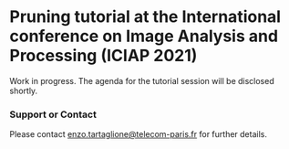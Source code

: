 # Pruning tutorial at the International conference on Image Analysis and Processing (ICIAP 2021)

Work in progress. The agenda for the tutorial session will be disclosed shortly.

### Support or Contact
Please contact enzo.tartaglione@telecom-paris.fr for further details.
